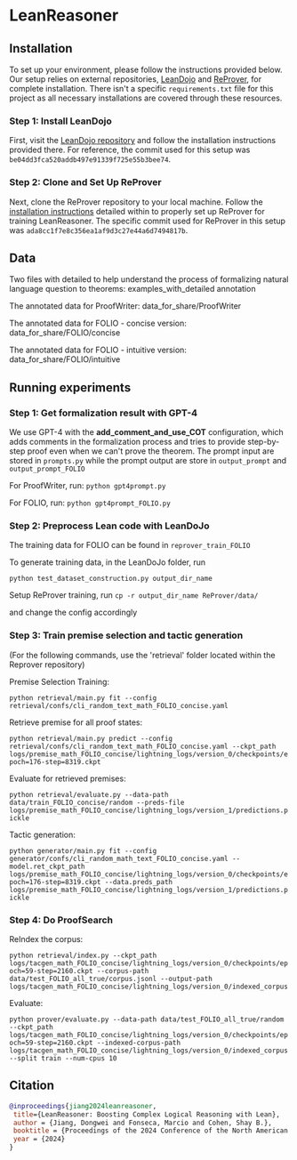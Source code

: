 # LeanReasoner

## Installation

To set up your environment, please follow the instructions provided below. Our setup relies on external repositories, [LeanDojo](https://github.com/lean-dojo/LeanDojo) and [ReProver](https://github.com/lean-dojo/ReProver), for complete installation. There isn't a specific `requirements.txt` file for this project as all necessary installations are covered through these resources.

### Step 1: Install LeanDojo
First, visit the [LeanDojo repository](https://github.com/lean-dojo/LeanDojo?tab=readme-ov-file#installation) and follow the installation instructions provided there. For reference, the commit used for this setup was `be04dd3fca520addb497e91339f725e55b3bee74`.

### Step 2: Clone and Set Up ReProver
Next, clone the ReProver repository to your local machine. Follow the [installation instructions](https://github.com/lean-dojo/ReProver?tab=readme-ov-file#requirements) detailed within to properly set up ReProver for training LeanReasoner. The specific commit used for ReProver in this setup was `ada8cc1f7e8c356ea1af9d3c27e44a6d7494817b`.


## Data
Two files with detailed to help understand the process of formalizing natural language question to theorems: examples_with_detailed annotation

The annotated data for ProofWriter: data_for_share/ProofWriter

The annotated data for FOLIO - concise version: data_for_share/FOLIO/concise

The annotated data for FOLIO - intuitive version: data_for_share/FOLIO/intuitive

## Running experiments

### Step 1: Get formalization result with GPT-4
We use GPT-4 with the **add_comment_and_use_COT** configuration, which adds comments in the formalization process and tries to provide step-by-step proof even when we can't prove the theorem. The prompt input are stored in ```prompts.py``` while the prompt output are store in ```output_prompt``` and ```output_prompt_FOLIO```

For ProofWriter, run: ```python gpt4prompt.py```

For FOLIO, run: ```python gpt4prompt_FOLIO.py```


### Step 2: Preprocess Lean code with LeanDoJo
The training data for FOLIO can be found in ```reprover_train_FOLIO```

To generate training data, in the LeanDoJo folder, run 

```python test_dataset_construction.py output_dir_name```

Setup ReProver training, run 
```cp -r output_dir_name ReProver/data/```

and change the config accordingly


### Step 3: Train premise selection and tactic generation
(For the following commands, use the 'retrieval' folder located within the Reprover repository)

Premise Selection Training: 

```python retrieval/main.py fit --config retrieval/confs/cli_random_text_math_FOLIO_concise.yaml```

Retrieve premise for all proof states: 

```python retrieval/main.py predict --config retrieval/confs/cli_random_text_math_FOLIO_concise.yaml --ckpt_path logs/premise_math_FOLIO_concise/lightning_logs/version_0/checkpoints/epoch=176-step=8319.ckpt```

Evaluate for retrieved premises: 

```python retrieval/evaluate.py --data-path data/train_FOLIO_concise/random --preds-file logs/premise_math_FOLIO_concise/lightning_logs/version_1/predictions.pickle ```

Tactic generation: 

```python generator/main.py fit --config generator/confs/cli_random_math_text_FOLIO_concise.yaml --model.ret_ckpt_path logs/premise_math_FOLIO_concise/lightning_logs/version_0/checkpoints/epoch=176-step=8319.ckpt --data.preds_path logs/premise_math_FOLIO_concise/lightning_logs/version_1/predictions.pickle```


### Step 4: Do ProofSearch

ReIndex the corpus: 

```python retrieval/index.py --ckpt_path logs/tacgen_math_FOLIO_concise/lightning_logs/version_0/checkpoints/epoch=59-step=2160.ckpt --corpus-path data/test_FOLIO_all_true/corpus.jsonl --output-path logs/tacgen_math_FOLIO_concise/lightning_logs/version_0/indexed_corpus```

Evaluate: 

```python prover/evaluate.py --data-path data/test_FOLIO_all_true/random --ckpt_path logs/tacgen_math_FOLIO_concise/lightning_logs/version_0/checkpoints/epoch=59-step=2160.ckpt --indexed-corpus-path logs/tacgen_math_FOLIO_concise/lightning_logs/version_0/indexed_corpus --split train --num-cpus 10```



## Citation
```bibtex
@inproceedings{jiang2024leanreasoner,
 title={LeanReasoner: Boosting Complex Logical Reasoning with Lean}, 
 author = {Jiang, Dongwei and Fonseca, Marcio and Cohen, Shay B.},
 booktitle = {Proceedings of the 2024 Conference of the North American Chapter of the Association for Computational Linguistics: Human Language Technologies},
 year = {2024}
}
```
